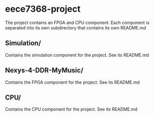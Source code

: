 # eece7368-project
The project contains an FPGA and CPU component. Each component is separated into its own subdirectory that contains its own README.md

## Simulation/
Contains the simulation component for the project. See its README.md

## Nexys-4-DDR-MyMusic/
Contains the FPGA component for the project. See its README.md

## CPU/
Contains the CPU component for the project. See its README.md
